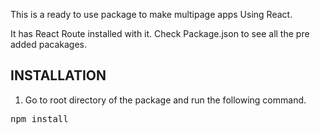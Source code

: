 This is a ready to use package to make multipage apps Using React. 

It has React Route installed with it. Check Package.json to see all the pre added pacakages. 

<h2>INSTALLATION</h2>
<ol><li> Go to root directory of the package and run the following command. </li></ol>
<pre>npm install</pre>

